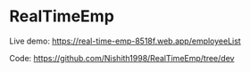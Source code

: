 # RealTimeEmp

Live demo: https://real-time-emp-8518f.web.app/employeeList

Code: https://github.com/Nishith1998/RealTimeEmp/tree/dev
